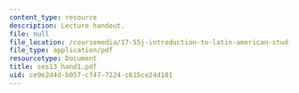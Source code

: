 ```yaml
---
content_type: resource
description: Lecture handout.
file: null
file_location: /coursemedia/17-55j-introduction-to-latin-american-studies-fall-2006/ce9e2d4db057cf477224c615ce24d101_ses13_hand1.pdf
file_type: application/pdf
resourcetype: Document
title: ses13_hand1.pdf
uid: ce9e2d4d-b057-cf47-7224-c615ce24d101
---
```

